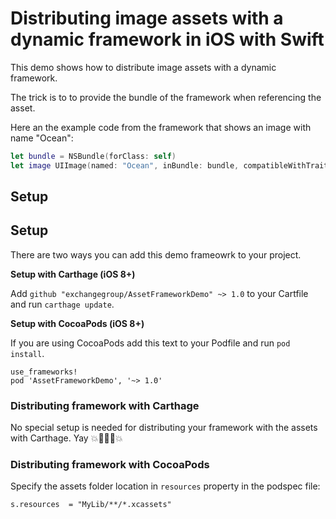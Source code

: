 # Distributing image assets with a dynamic framework in iOS with Swift

This demo shows how to distribute image assets with a dynamic framework.

The trick is to to provide the bundle of the framework when referencing the asset.

Here an the example code from the framework that shows an image with name "Ocean":

```Swift
let bundle = NSBundle(forClass: self)
let image UIImage(named: "Ocean", inBundle: bundle, compatibleWithTraitCollection: nil)
```

## Setup

## Setup

There are two ways you can add this demo frameowrk to your project.


**Setup with Carthage (iOS 8+)**

Add `github "exchangegroup/AssetFrameworkDemo" ~> 1.0` to your Cartfile and run `carthage update`.

**Setup with CocoaPods (iOS 8+)**

If you are using CocoaPods add this text to your Podfile and run `pod install`.

    use_frameworks!
    pod 'AssetFrameworkDemo', '~> 1.0'


### Distributing framework with Carthage

No special setup is needed for distributing your framework with the assets with Carthage. Yay 💥🐰🐰🐰💥

### Distributing framework with CocoaPods

Specify the assets folder location in `resources` property in the podspec file:

```
s.resources  = "MyLib/**/*.xcassets"
```

